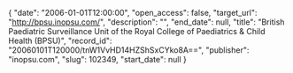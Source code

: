 {
  "date": "2006-01-01T12:00:00", 
  "open_access": false, 
  "target_url": "http://bpsu.inopsu.com/", 
  "description": "", 
  "end_date": null, 
  "title": "British Paediatric Surveillance Unit of the Royal College of Paediatrics & Child Health (BPSU)", 
  "record_id": "20060101T120000/tnW1VvHD14HZShSxCYko8A==", 
  "publisher": "inopsu.com", 
  "slug": 102349, 
  "start_date": null
}

